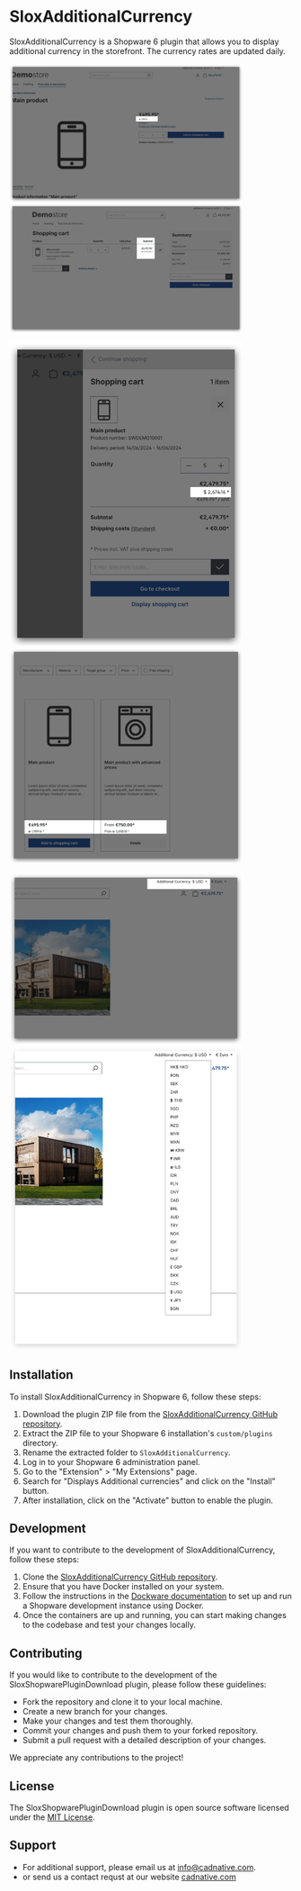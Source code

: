 # SloxAdditionalCurrency
SloxAdditionalCurrency is a Shopware 6 plugin that allows you to display additional currency in the storefront. The currency rates are updated daily.

<img src="./_preview/Xnip2024-06-13_22-26-16.jpg" width="415"><img src="./_preview/Xnip2024-06-13_22-26-34.jpg" width="415">

<img src="./_preview/Xnip2024-06-13_22-25-40.jpg" width="415"><img src="./_preview/Xnip2024-06-13_22-25-59.jpg" width="415">

<img src="./_preview/Xnip2024-06-13_22-24-50.jpg" width="415"><img src="./_preview/Xnip2024-06-13_22-25-23.jpg" width="415">


## Installation
To install SloxAdditionalCurrency in Shopware 6, follow these steps:
1. Download the plugin ZIP file from the [SloxAdditionalCurrency GitHub repository](https://github.com/akshaynikhare/SloxAdditionalCurrency/releases).
2. Extract the ZIP file to your Shopware 6 installation's `custom/plugins` directory.
3. Rename the extracted folder to `SloxAdditionalCurrency`.
4. Log in to your Shopware 6 administration panel.
5. Go to the "Extension" >  "My Extensions" page.
6. Search for "Displays Additional currencies" and click on the "Install" button.
7. After installation, click on the "Activate" button to enable the plugin.

## Development
If you want to contribute to the development of SloxAdditionalCurrency, follow these steps:

1. Clone the [SloxAdditionalCurrency GitHub repository](https://github.com/akshaynikhare/SloxAdditionalCurrency).
2. Ensure that you have Docker installed on your system.
3. Follow the instructions in the [Dockware documentation](https://docs.dockware.io/setup/docker-setup) to set up and run a Shopware development instance using Docker.
4. Once the containers are up and running, you can start making changes to the codebase and test your changes locally.

## Contributing

If you would like to contribute to the development of the SloxShopwarePluginDownload plugin, please follow these guidelines:

- Fork the repository and clone it to your local machine.
- Create a new branch for your changes.
- Make your changes and test them thoroughly.
- Commit your changes and push them to your forked repository.
- Submit a pull request with a detailed description of your changes.

We appreciate any contributions to the project!

## License

The SloxShopwarePluginDownload plugin is open source software licensed under the [MIT License](LICENSE).

## Support 
 
- For additional support, please email us at [info@cadnative.com](mailto:info@cadnative.com).
- or send us a contact requst at our website [cadnative.com](https://cadnative.com/contact/)



